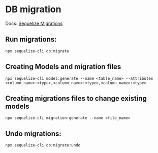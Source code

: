 # DB migration
Docs: [Sequelize Migrations](https://sequelize.org/master/manual/migrations.html)


## Run migrations:
   `npx sequelize-cli db:migrate`

## Creating Models and migration files

   `npx sequelize-cli model:generate --name <table_name> --attributes <column_name>:<type>,<column_name>:<type>,<column_name>:<type>`

## Creating migrations files to change existing models

   `npx sequelize-cli migration:generate --name <file_name>`

## Undo migrations:
   `npx sequelize-cli db:migrate:undo`

